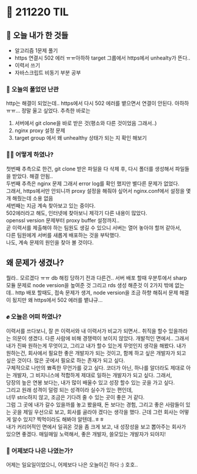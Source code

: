 # :rocket: 211220 TIL

## :seedling: 오늘 내가 한 것들
* 알고리즘 1문제 풀기
* https 연결시 502 에러 ㅠㅠ아하하 target 그룹에서 https에서 unhealty가 뜬다..
* 이력서 쓰기 
* 자바스크립트 비동기 부분 공부 

### :speech_balloon: 오늘의 풀었던 난관
http는 해결이 되었는데..
https에서 다시 502 에러를 뱉으면서 연결이 안된다.
아하하 ㅠㅠ... 정말 울고 싶었다.
추측한 바로는 
1. 서버에서 git clone을 바로 받은 것(평소와 다른 것이었음 그래서..)
2. nginx proxy 설정 문제
3. target group 에서 왜 unhealthy 상태가 되는 지 확인 해보기 

### 💫✨ 어떻게 하였나?
첫번째 추측으로 한건, git clone 받은 파일을 다 삭제 후, 다시 폴더를 생성해서 파일들을 받았다. 해결 안됨..  
두번째 추측은 nginx 문제 그래서 error log를 확인 했지만 별다른 문제가 없었다.  
그래서, https에서만 안되니까 proxy 설정을 해줘야 싶어서 nginx.conf에서 설정을 몇개 해줬는데 소용 없음  
세번째는 지금 계속 찾아보고 있는 중이다.  
502에러라고 해도, 인터넷에 찾아보니 제각기 다른 내용이 많았다.  
openssl version 문제부터 proxy buffer 설정까지..  
곧 이력서를 제출해야 하는 팀원도 생길 수 있으니 서버는 열어 놓아야 할꺼 같아서,   
다른 팀원에게 서버를 새롭게 배포하는 것을 부탁했다.  
나도, 계속 문제의 원인을 찾아 볼 것이다.    

## 왜 문제가 생겼나?
뭘라.. 모르겠다 ㅠㅠ
db 해킹 당하기 전과 다른건..
서버 배포 할때 우분투에서 sharp 모듈 문제로 node version을 높여준 것
그리고 rds 생성 해준것 
이 2가지 밖에 없는데..
http 배포 할때도, 접속 문제가 생겨, node version을 조금 하향 해줘서 문제 해결이 됬지만
왜 https에서 502 에러를 뱉냐규...

### :fist: 오늘은 어떠 하였나?
이력서를 쓰다보니, 잘 쓴 이력서와 내 이력서가 비교가 되면서..
취직을 할수 있을까라는 의문이 생겼다. 다른 사람에 비해 경쟁력이 보이지 않았다. 개발적인 면에서.. 
그래서
내가 진짜 원하는게 무엇이고, 그리고 내가 할수 있는게 무엇인지 생각을 해봤다.
내가 원하는건, 회사에서 필요한 좋은 개발자가 되는 것이고, 함께 하고 싶은 개발자가 되고 싶은 것이다.
많은 곳에서 필요로 하는 존재가 되고 싶다.  
구체적으로 나만의 뾰족한 무언가를 갖고 싶다.
코더가 아닌, 하나를 알더라도 제대로 아는 개발자, 그 비지니스에 적합하게 제대로 일하는 개발자가 되고 싶다.
그래서,   
당장의 높은 연봉 보다는, 내가 많이 배울수 있고 성장 할수 있는 곳을 가고 싶다.  
그리고 원래 성격이 덜렁 되는 성격이라 실수가 있는 편인데,  
너무 stric하지 않고, 조금은 기다려 줄 수 있는 곳이 좋은 거 같다.  
그럼 그 곳에 내가 갈수 있을까를 놓고 봤을때,
돈 보다는 경험, 그리고 좋은 사람들이 있는 곳을 제일 우선으로 보고, 회사를 골라야 겠다는 생각을 했다.
근데 그런 회사는 어떻게 알수 있지? 찍먹이라도 해봐야 알텐데..ㅎㅎ  
내가 커리어적인 면에서 일궈온 것을 좀 크게 보고, 내 성장성을 보고 뽑아주는 회사가 있으면 좋겠다.
매일매일 노력해서, 좋은 개발자, 쓸모있는 개발자가 되야지!

### :muscle: 어제보다 나은 나였는가?  
어제는 일요일이었으니, 어제보다 나은 오늘이긴 하다 :)
호호.. 
